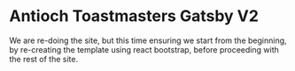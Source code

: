 # Antioch Toastmasters Gatsby V2

We are re-doing the site, but this time ensuring we start from the beginning, by re-creating the template using react bootstrap, before proceeding with the rest of the site.
